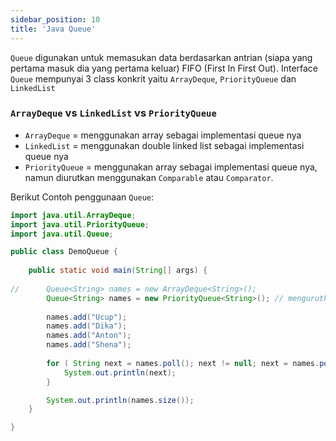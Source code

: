 ```yaml
---
sidebar_position: 10
title: 'Java Queue'
---
```


 `Queue` digunakan untuk memasukan data berdasarkan antrian (siapa yang pertama masuk dia yang pertama keluar) FIFO (First In First Out). Interface `Queue` mempunyai 3 class konkrit yaitu `ArrayDeque`, `PriorityQueue` dan `LinkedList`

 ### `ArrayDeque` vs `LinkedList` vs `PriorityQueue`
 
 * `ArrayDeque` = menggunakan array sebagai implementasi queue nya
 * `LinkedList` = menggunakan double linked list sebagai implementasi queue nya
 * `PriorityQueue` = menggunakan array sebagai implementasi queue nya, namun diurutkan menggunakan `Comparable` atau `Comparator`.

Berikut Contoh penggunaan `Queue`:

```java
import java.util.ArrayDeque;
import java.util.PriorityQueue;
import java.util.Queue;

public class DemoQueue {
	
	public static void main(String[] args) {
		
//		Queue<String> names = new ArrayDeque<String>();
		Queue<String> names = new PriorityQueue<String>(); // mengurutkan data element dengan menggukan comparator
		
		names.add("Ucup");
		names.add("Dika");
		names.add("Anton");
		names.add("Shena");
		
		for ( String next = names.poll(); next != null; next = names.poll() ) {
			System.out.println(next);
		}

		System.out.println(names.size());
	}

}
```